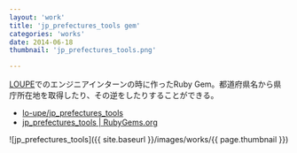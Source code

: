 ```yaml
---
layout: 'work'
title: 'jp_prefectures_tools gem'
categories: 'works'
date: 2014-06-18
thumbnail: 'jp_prefectures_tools.png'

---
```


[LOUPE](https://lo-upe.com/)でのエンジニアインターンの時に作ったRuby Gem。都道府県名から県庁所在地を取得したり、その逆をしたりすることができる。

- [lo-upe/jp_prefectures_tools](https://github.com/lo-upe/jp_prefectures_tools)
- [jp_prefectures_tools \| RubyGems.org](https://rubygems.org/gems/jp_prefectures_tools)

![jp_prefectures_tools]({{ site.baseurl }}/images/works/{{ page.thumbnail }})

<!-- 
require 'jp_prefectures_tools'

JpPrefecturesTools::prefecture_name_to_city_name("北海道")
=> "札幌"
JpPrefecturesTools::prefecture_name_to_city_name("千葉")
=> "千葉"

JpPrefecturesTools::city_name_to_prefecture_name("那覇市")
=> "沖縄県"
JpPrefecturesTools::city_name_to_prefecture_name("札幌")
=> "北海道"
-->
